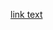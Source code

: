 [link text](https://github.com/ZYLottery/ZYService/blob/master/iOS/README.md "章鱼彩票ZYService iOS端使用说明")
